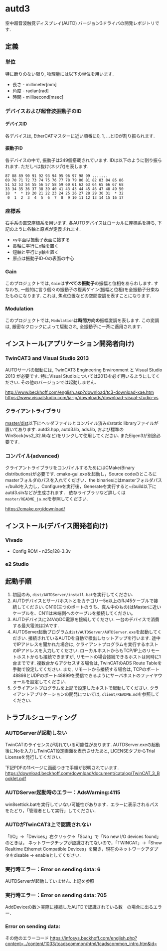 ﻿# autd3

空中超音波触覚ディスプレイ(AUTD) バージョン3ドライバの開発レポジトリです.

## 定義

### 単位

特に断りのない限り, 物理量には以下の単位を用います.

* 長さ - millimeter[mm]
* 角度 - radian[rad]
* 時間 - millisecond[msec]

### デバイスおよび超音波振動子のID

#### デバイスID

各デバイスは, EtherCATマスターに近い順番に0, 1, ...とIDが割り振られます.

#### 振動子ID

各デバイスの中で, 振動子は249個搭載されています. IDは以下のように割り振られます. ただし`*`は抜け(ネジ穴)を表します.

```
87 88 89 90 91 92 93 94 95 96 97 98 99 .......
69 70 71 72 73 74 75 76 77 78 79 80 81 82 83 84 85 86
51 52 53 54 55 56 57 58 59 60 61 62 63 64 65 66 67 68
33 34 35 36 37 38 39 40 41 43 43 44 45 46 47 48 49 50
18  *  * 19 20 21 22 23 24 25 26 27 28 29 30 31  * 32
 0  1  2  3  4  5  6  7  8  9 10 11 12 13 14 15 16 17
```

### 座標系

右手系の直交座標系を用います. 各AUTDデバイスはローカルに座標系を持ち, 下記のように各軸と原点が定義されます.

* xy平面は振動子表面に接する
* 長軸に平行にx軸を置く
* 短軸と平行にy軸を置く
* 原点は振動子ID-0の表面の中心

### Gain

このプロジェクトでは, `Gain`は**すべての振動子**の振幅と位相をあらわします. すなわち, 一般的に言う個々の振動子の複素ゲイン(振幅と位相)を全振動子分束ねたものになります. これは, 焦点位置などの空間変調を表すことになります.

### Modulation

このプロジェクトでは, `Modulation`は**時間方向の**振幅変調を表します. この変調は, 厳密なクロックによって駆動され, 全振動子に一斉に適用されます.

## インストール(アプリケーション開発者向け)

### TwinCAT3 and Visual Studio 2013

AUTDサーバの起動には, TwinCAT3 Engineering Environment と Visual Studio 2013 が必要です. 特にVisual Studioについては2013を必ず用いるようにしてください. その他のバージョンでは起動しません.

http://www.beckhoff.com/english.asp?download/tc3-download-xae.htm
https://www.visualstudio.com/ja-jp/downloads/download-visual-studio-vs

### クライアントライブラリ

[master/dist](master/dist)以下にヘッダファイルとコンパイル済みのstatic libraryファイルが置いてあります. autd3.hpp, autd3.lib, ads.lib, および標準のWinSock(ws2_32.libなど)をリンクして使用してください. またEigen3が別途必要です.

### コンパイル(advanced)

クライアントライブラリをコンパイルするためにはCMake(Binary distributions)が必要です. cmake-gui.exeを起動し，Source codeのところにmasterフォルダのパスを入れてください．the binariesにはmasterフォルダパス+/buildを入力し，Configureを実行後，Generateを実行すると~/build以下にautd3.slnなどが生成されます． 依存ライブラリなど詳しくは`master/README_ja.md`を参照してください.

https://cmake.org/download/

## インストール(デバイス開発者向け)

### Vivado

* Config ROM - n25q128-3.3v

### e2 Studio

## 起動手順

1. 初回のみ, `dist/AUTDServer/install.bat`を実行してください.
2. AUTDデバイスとサーバホストとをカテゴリー5e以上のRJ45ケーブルで接続してください. CN10(三つのポートのうち、真ん中のもの)はMasterに近いケーブルを、CN11は末端側へのケーブルを接続してください。
3. AUTDデバイスに24VのDC電源を接続してください. 一台のデバイスで消費する最大電流は2Aです.
4. AUTDServer起動プログラム`dist/AUTDServer/AUTDServer.exe`を起動してください. 接続されているAUTDを自動で検出しセットアップを行います. 途中でIPアドレスを聞かれた場合は, クライアントプログラムを実行するホストのIPアドレスを入力してください. ローカルホストからもTCP/IP上のリモートホストからも接続できますが, リモートの場合接続できるホストは同時に1台までです. 複数台からアクセスする場合は, TwinCATのADS Route Tableを手動で設定してください. また, リモートから接続する場合は, TCPのポート48898とUDPのポート48899を受信できるようにサーバホストのファイヤウォールを設定してください.
5. クライアントプログラムを上記で設定したホストで起動してください. クライアントアプリケーションの開発については, `client/README.md`を参照してください.

## トラブルシューティング

### AUTDServerが起動しない

TwinCATのライセンスが切れている可能性があります. AUTDServer.exeの起動後にNoを入力しTwinCAT設定画面を表示させたあと, LICENSEタブからTrial Licenseを発行してください.

下記PDFの11ページに画面つきで手順が説明されています.
https://download.beckhoff.com/download/document/catalog/TwinCAT_3_Booklet.pdf

### AUTDServer起動時のエラー：AdsWarning:4115
win8settick.batを実行していない可能性があります．エラーに表示されるパスをたどり，「管理者として実行」してください．

### AUTDがTwinCAT3上で認識されない
「I/O」→「Devices」右クリック→「Scan」で「No new I/O devices found」のときは，
ネットワークチップが認識されてないので，「TWINCAT」→「Show Realtime Ethernet Compatible Devices」を開き，現在のネットワークアダプタをdisable -> enableとしてください.

### 実行時エラー：Error on sending data: 6
AUTDServerが起動していません. 上記を参照

### 実行時エラー：Error on sending data: 705
AddDeviceの数＞実際に接続したAUTDで認識されている数　の場合に出るエラー．

### Error on sending data:
その他のエラーコード
https://infosys.beckhoff.com/english.php?content=../content/1033/tcadscommon/html/tcadscommon_intro.htm&id=

